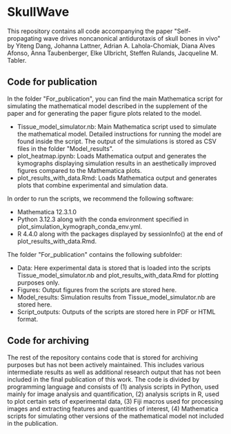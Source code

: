 # SkullWave
This repository contains all code accompanying the paper "Self-propagating wave drives noncanonical antidurotaxis of skull bones in vivo" by Yiteng Dang, Johanna Lattner, Adrian A. Lahola-Chomiak, Diana Alves Afonso, Anna Taubenberger, Elke Ulbricht, Steffen Rulands, Jacqueline M. Tabler. 

## Code for publication
In the folder "For_publication", you can find the main Mathematica script for simulating the mathematical model described in the supplement of the paper and for generating the paper figure plots related to the model. 

* Tissue_model_simulator.nb: Main Mathematica script used to simulate the mathematical model. Detailed instructions for running the model are found inside the script. The output of the simulations is stored as CSV files in the folder "Model_results".
* plot_heatmap.ipynb: Loads Mathematica output and generates the kymographs displaying simulation results in an aesthetically improved figures compared to the Mathematica plots.
* plot_results_with_data.Rmd: Loads Mathematica output and generates plots that combine experimental and simulation data.

In order to run the scripts, we recommend the following software:
* Mathematica 12.3.1.0
* Python 3.12.3 along with the conda environment specified in plot_simulation_kymograph_conda_env.yml.
* R 4.4.0 along with the packages displayed by sessionInfo() at the end of plot_results_with_data.Rmd. 

The folder "For_publication" contains the following subfolder:
* Data: Here experimental data is stored that is loaded into the scripts Tissue_model_simulator.nb and plot_results_with_data.Rmd for plotting purposes only.
* Figures: Output figures from the scripts are stored here.
* Model_results: Simulation results from Tissue_model_simulator.nb are stored here.
* Script_outputs: Outputs of the scripts are stored here in PDF or HTML format.

## Code for archiving
The rest of the repository contains code that is stored for archiving purposes but has not been actively maintained. This includes various intermediate results as well as additional research output that has not been included in the final publication of this work. The code is divided by programming language and consists of (1) analysis scripts in Python, used mainly for image analysis and quantification, (2) analysis scripts in R, used to plot certain sets of experimental data, (3) Fiji macros used for processing images and extracting features and quantities of interest, (4) Mathematica scripts for simulating other versions of the mathematical model not included in the publication.